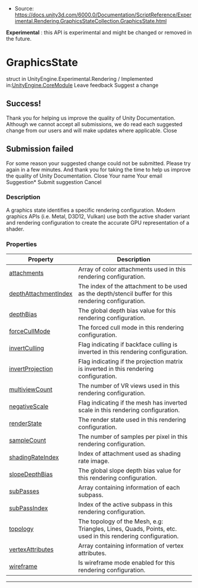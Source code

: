 * Source: https://docs.unity3d.com/6000.0/Documentation/ScriptReference/Experimental.Rendering.GraphicsStateCollection.GraphicsState.html

**Experimental** : this API is experimental and might be changed or removed in the future.
# GraphicsState
struct in UnityEngine.Experimental.Rendering
/
Implemented in:[UnityEngine.CoreModule](https://docs.unity3d.com/6000.0/Documentation/ScriptReference/UnityEngine.CoreModule.html)
Leave feedback
Suggest a change
## Success!
Thank you for helping us improve the quality of Unity Documentation. Although we cannot accept all submissions, we do read each suggested change from our users and will make updates where applicable.
Close
## Submission failed
For some reason your suggested change could not be submitted. Please <a>try again</a> in a few minutes. And thank you for taking the time to help us improve the quality of Unity Documentation.
Close
Your name Your email Suggestion* Submit suggestion
Cancel
### Description
A graphics state identifies a specific rendering configuration.
Modern graphics APIs (i.e. Metal, D3D12, Vulkan) use both the active shader variant and rendering configuration to create the accurate GPU representation of a shader.
### Properties
Property | Description  
---|---  
[attachments](https://docs.unity3d.com/6000.0/Documentation/ScriptReference/Experimental.Rendering.GraphicsStateCollection.GraphicsState-attachments.html) | Array of color attachments used in this rendering configuration.  
[depthAttachmentIndex](https://docs.unity3d.com/6000.0/Documentation/ScriptReference/Experimental.Rendering.GraphicsStateCollection.GraphicsState-depthAttachmentIndex.html) | The index of the attachment to be used as the depth/stencil buffer for this rendering configuration.  
[depthBias](https://docs.unity3d.com/6000.0/Documentation/ScriptReference/Experimental.Rendering.GraphicsStateCollection.GraphicsState-depthBias.html) | The global depth bias value for this rendering configuration.  
[forceCullMode](https://docs.unity3d.com/6000.0/Documentation/ScriptReference/Experimental.Rendering.GraphicsStateCollection.GraphicsState-forceCullMode.html) | The forced cull mode in this rendering configuration.  
[invertCulling](https://docs.unity3d.com/6000.0/Documentation/ScriptReference/Experimental.Rendering.GraphicsStateCollection.GraphicsState-invertCulling.html) | Flag indicating if backface culling is inverted in this rendering configuration.  
[invertProjection](https://docs.unity3d.com/6000.0/Documentation/ScriptReference/Experimental.Rendering.GraphicsStateCollection.GraphicsState-invertProjection.html) | Flag indicating if the projection matrix is inverted in this rendering configuration.  
[multiviewCount](https://docs.unity3d.com/6000.0/Documentation/ScriptReference/Experimental.Rendering.GraphicsStateCollection.GraphicsState-multiviewCount.html) | The number of VR views used in this rendering configuration.  
[negativeScale](https://docs.unity3d.com/6000.0/Documentation/ScriptReference/Experimental.Rendering.GraphicsStateCollection.GraphicsState-negativeScale.html) | Flag indicating if the mesh has inverted scale in this rendering configuration.  
[renderState](https://docs.unity3d.com/6000.0/Documentation/ScriptReference/Experimental.Rendering.GraphicsStateCollection.GraphicsState-renderState.html) | The render state used in this rendering configuration.  
[sampleCount](https://docs.unity3d.com/6000.0/Documentation/ScriptReference/Experimental.Rendering.GraphicsStateCollection.GraphicsState-sampleCount.html) | The number of samples per pixel in this rendering configuration.  
[shadingRateIndex](https://docs.unity3d.com/6000.0/Documentation/ScriptReference/Experimental.Rendering.GraphicsStateCollection.GraphicsState-shadingRateIndex.html) | Index of attachment used as shading rate image.  
[slopeDepthBias](https://docs.unity3d.com/6000.0/Documentation/ScriptReference/Experimental.Rendering.GraphicsStateCollection.GraphicsState-slopeDepthBias.html) | The global slope depth bias value for this rendering configuration.  
[subPasses](https://docs.unity3d.com/6000.0/Documentation/ScriptReference/Experimental.Rendering.GraphicsStateCollection.GraphicsState-subPasses.html) | Array containing information of each subpass.  
[subPassIndex](https://docs.unity3d.com/6000.0/Documentation/ScriptReference/Experimental.Rendering.GraphicsStateCollection.GraphicsState-subPassIndex.html) | Index of the active subpass in this rendering configuration.  
[topology](https://docs.unity3d.com/6000.0/Documentation/ScriptReference/Experimental.Rendering.GraphicsStateCollection.GraphicsState-topology.html) | The topology of the Mesh, e.g: Triangles, Lines, Quads, Points, etc. used in this rendering configuration.  
[vertexAttributes](https://docs.unity3d.com/6000.0/Documentation/ScriptReference/Experimental.Rendering.GraphicsStateCollection.GraphicsState-vertexAttributes.html) | Array containing information of vertex attributes.  
[wireframe](https://docs.unity3d.com/6000.0/Documentation/ScriptReference/Experimental.Rendering.GraphicsStateCollection.GraphicsState-wireframe.html) | Is wireframe mode enabled for this rendering configuration.  
* * *
